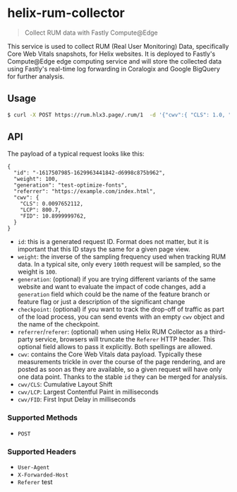 # helix-rum-collector

> Collect RUM data with Fastly Compute@Edge

This service is used to collect RUM (Real User Monitoring) Data, specifically Core Web Vitals snapshots, for Helix websites. It is deployed to Fastly's Compute@Edge edge computing service and will store the collected data using Fastly's real-time log forwarding in Coralogix and Google BigQuery for further analysis.

## Usage

```bash
$ curl -X POST https://rum.hlx3.page/.rum/1  -d '{"cwv":{ "CLS": 1.0, "LCP": 1.0, "FID": 4 }, "id": "blablub", "weight": 2}' X-Forwarded-Host:example.com
```

## API

The payload of a typical request looks like this:

```jsonc
{
  "id": "-1617507985-1629963441842-d6998c875b962",
  "weight": 100,
  "generation": "test-optimize-fonts",
  "referrer": "https://example.com/index.html",
  "cwv": {
    "CLS": 0.0097652112,
    "LCP": 800.7,
    "FID": 10.8999999762,
  }
}
```

- `id`: this is a generated request ID. Format does not matter, but it is important that this ID stays the same for a given page view.
- `weight`: the inverse of the sampling frequency used when tracking RUM data. In a typical site, only every `100`th request will be sampled, so the weight is `100`.
- `generation`: (optional) if you are trying different variants of the same website and want to evaluate the impact of code changes, add a `generation` field which could be the name of the feature branch or feature flag or just a description of the significant change
- `checkpoint`: (optional) if you want to track the drop-off of traffic as part of the load process, you can send events with an empty `cwv` object and the name of the checkpoint.
- `referrer`/`referer`: (optional) when using Helix RUM Collector as a third-party service, browsers will truncate the `Referer` HTTP header. This optional field allows to pass it explicitly. Both spellings are allowed.
- `cwv`: contains the Core Web Vitals data payload. Typically these measurements trickle in over the course of the page rendering, and are posted as soon as they are available, so a given request will have only one data point. Thanks to the stable `id` they can be merged for analysis.
- `cwv/CLS`: Cumulative Layout Shift
- `cwv/LCP`: Largest Contentful Paint in milliseconds
- `cwv/FID`: First Input Delay in milliseconds

### Supported Methods

- `POST`


### Supported Headers

- `User-Agent`
- `X-Forwarded-Host`
- `Referer`
test
